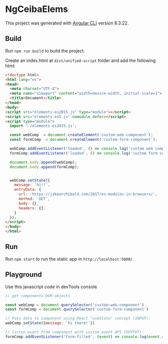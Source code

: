 # NgCeibaElems

This project was generated with [Angular CLI](https://github.com/angular/angular-cli) version 8.3.22.

## Build

Run `npm run build` to build the project.

Create an index.html at `dist/unified-script` folder and add the following html:

```html
<!doctype html>
<html lang="es">
<head>
  <meta charset="UTF-8">
  <meta name="viewport" content="width=device-width, initial-scale=1">
  <title>Document</title>
</head>
<body>
<script src="elements-es2015.js" type="module"></script>
<script src="elements-es5.js" nomodule defer></script>
<script type="module">
  import './elements-es2015.js';

  const webComp  = document.createElement('custom-web-component');
  const formComp  = document.createElement('custom-form-component');

  webComp.addEventListener('loaded', () => console.log('custom web component mounted!'));
  formComp.addEventListener('loaded', () => console.log('custom form component mounted!'));

  document.body.append(webComp);
  document.body.append(formComp);


  webComp.setState({
    message: 'hi!!',
    entryData: {
      url: 'https://jakearchibald.com/2017/es-modules-in-browsers/',
      method: 'GET',
      body: {},
      headers: {},
    }
  });
</script>
</body>
</html>
```

## Run

Run `npm start` to run the static app in `http://localhost:5000/`.

## Playground

Use this javascript code in devTools console
```javascript
// get components DOM objects

const webComp = document.querySelector('custom-web-component')
const formComp = document.querySelector('custom-form-component')

// Pass data to component using React "useState" concept (INPUT):
webComp.setState({message: 'hi there!'})

// listen event from component with custom event API (OUTPUT):
formComp.addEventListener('form-filled', (event) => console.log(event.detail))
```
